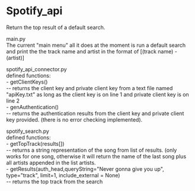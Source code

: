 # Spotify_api
Return the top result of a default search.

main.py  
  The current "main menu" all it does at the moment is run a default search and print the the track name and artist in the format of [(track name) - (artist)]  
  
spotify_api_connector.py  
  defined functions:  
    - getClientKeys()  
      -- returns the client key and private client key from a text file named "apiKey.txt" as long as the client key is on line 1 and private client key is on line 2  
    - genAuthentication()  
      -- returns the authentication results from the client key and private client key provided. (there is no error checking implemented).  
      
spotify_search.py  
  defined functions:  
    - getTopTrack(results[])  
      -- returns a string representation of the song from list of results. (only works for one song, otherwise it will return the name of the last song plus all artists appended in the list artists.  
    - getResults(auth_head,queryString="Never gonna give you up", type="track", limit=1, include_external = None)  
      -- returns the top track from the search  
  
